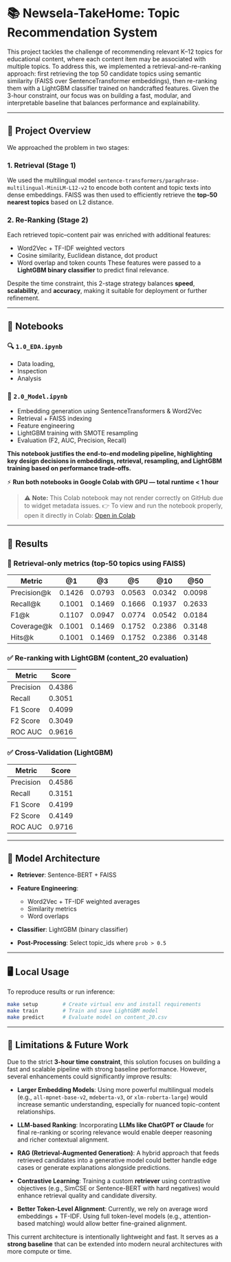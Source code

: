 # 📚 Newsela-TakeHome: Topic Recommendation System

This project tackles the challenge of recommending relevant K–12 topics for educational content, where each content item may be associated with multiple topics. To address this, we implemented a retrieval-and-re-ranking approach: first retrieving the top 50 candidate topics using semantic similarity (FAISS over SentenceTransformer embeddings), then re-ranking them with a LightGBM classifier trained on handcrafted features. Given the 3-hour constraint, our focus was on building a fast, modular, and interpretable baseline that balances performance and explainability.

---

## 🚀 Project Overview

We approached the problem in two stages:

### 1. **Retrieval (Stage 1)**

We used the multilingual model `sentence-transformers/paraphrase-multilingual-MiniLM-L12-v2` to encode both content and topic texts into dense embeddings. FAISS was then used to efficiently retrieve the **top-50 nearest topics** based on L2 distance.

### 2. **Re-Ranking (Stage 2)**

Each retrieved topic–content pair was enriched with additional features:

* Word2Vec + TF-IDF weighted vectors
* Cosine similarity, Euclidean distance, dot product
* Word overlap and token counts
  These features were passed to a **LightGBM binary classifier** to predict final relevance.

Despite the time constraint, this 2-stage strategy balances **speed**, **scalability**, and **accuracy**, making it suitable for deployment or further refinement.

---

## 📒 Notebooks

### 🔍 `1.0_EDA.ipynb`

* Data loading,
* Inspection
* Analysis

### 🧠 `2.0_Model.ipynb`

* Embedding generation using SentenceTransformers & Word2Vec
* Retrieval + FAISS indexing
* Feature engineering
* LightGBM training with SMOTE resampling
* Evaluation (F2, AUC, Precision, Recall)

**This notebook justifies the end-to-end modeling pipeline, highlighting key design decisions in embeddings, retrieval, resampling, and LightGBM training based on performance trade-offs.**

⚡ **Run both notebooks in Google Colab with GPU — total runtime < 1 hour**

> ⚠️ **Note:** This Colab notebook may not render correctly on GitHub due to widget metadata issues.
> 👉 To view and run the notebook properly, open it directly in Colab:
> [Open in Colab](https://colab.research.google.com/drive/1nyyirHwWUp6TU1dqTNmPscB8usb9w0QN?usp=sharing)
---

## 🧪 Results

### 🔎 Retrieval-only metrics (top-50 topics using FAISS)

| Metric       | @1     | @3     | @5     | @10    | @50    |
| ------------ | ------ | ------ | ------ | ------ | ------ |
| Precision\@k | 0.1426 | 0.0793 | 0.0563 | 0.0342 | 0.0098 |
| Recall\@k    | 0.1001 | 0.1469 | 0.1666 | 0.1937 | 0.2633 |
| F1\@k        | 0.1107 | 0.0947 | 0.0774 | 0.0542 | 0.0184 |
| Coverage\@k  | 0.1001 | 0.1469 | 0.1752 | 0.2386 | 0.3148 |
| Hits\@k      | 0.1001 | 0.1469 | 0.1752 | 0.2386 | 0.3148 |

### ✅ Re-ranking with LightGBM (content\_20 evaluation)

| Metric    | Score  |
| --------- | ------ |
| Precision | 0.4386 |
| Recall    | 0.3051 |
| F1 Score  | 0.4099 |
| F2 Score  | 0.3049 |
| ROC AUC   | 0.9616 |

### ✅ Cross-Validation (LightGBM)

| Metric    | Score  |
| --------- | ------ |
| Precision | 0.4586 |
| Recall    | 0.3151 |
| F1 Score  | 0.4199 |
| F2 Score  | 0.4149 |
| ROC AUC   | 0.9716 |

---

## 🧩 Model Architecture

* **Retriever**: Sentence-BERT + FAISS
* **Feature Engineering**:

  * Word2Vec + TF-IDF weighted averages
  * Similarity metrics
  * Word overlaps
* **Classifier**: LightGBM (binary classifier)
* **Post-Processing**: Select topic\_ids where `prob > 0.5`

---

## 🖥 Local Usage

To reproduce results or run inference:

```bash
make setup        # Create virtual env and install requirements
make train        # Train and save LightGBM model
make predict      # Evaluate model on content_20.csv
```
---

## 🧠 Limitations & Future Work

Due to the strict **3-hour time constraint**, this solution focuses on building a fast and scalable pipeline with strong baseline performance. However, several enhancements could significantly improve results:

* **Larger Embedding Models**: Using more powerful multilingual models (e.g., `all-mpnet-base-v2`, `mdeberta-v3`, or `xlm-roberta-large`) would increase semantic understanding, especially for nuanced topic-content relationships.

* **LLM-based Ranking**: Incorporating **LLMs like ChatGPT or Claude** for final re-ranking or scoring relevance would enable deeper reasoning and richer contextual alignment.

* **RAG (Retrieval-Augmented Generation)**: A hybrid approach that feeds retrieved candidates into a generative model could better handle edge cases or generate explanations alongside predictions.

* **Contrastive Learning**: Training a custom **retriever** using contrastive objectives (e.g., SimCSE or Sentence-BERT with hard negatives) would enhance retrieval quality and candidate diversity.

* **Better Token-Level Alignment**: Currently, we rely on average word embeddings + TF-IDF. Using full token-level models (e.g., attention-based matching) would allow better fine-grained alignment.

This current architecture is intentionally lightweight and fast. It serves as a **strong baseline** that can be extended into modern neural architectures with more compute or time.
